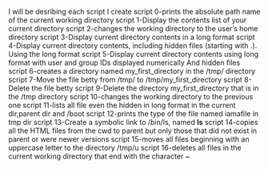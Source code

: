 I will be desribing each script I create
script 0-prints the absolute path name of the current working directory
script 1-Display the contents list of your current directory
script 2-changes the working directory to the user’s home directory
script 3-Display current directory contents in a long format
script 4-Display current directory contents, including hidden files (starting with .). Using the long format
script 5-Display current directory contents using long format with user and group IDs displayed numerically And hidden files
script 6-creates a directory named my_first_directory in the /tmp/ directory
script 7-Move the file betty from /tmp/ to /tmp/my_first_directory
script 8-Delete the file betty
script 9-Delete the directory my_first_directory that is in the /tmp directory
script 10-changes the working directory to the previous one
script 11-lists all file even the hidden in long format in the current dir,parent dir and /boot
script 12-prints the type of the file named iamafile in tmp dir
script 13-Create a symbolic link to /bin/ls, named __ls__
script 14-copies all the HTML files from the cwd to parent but only those that did not exist in parent or were newer versions
script 15-moves all files beginning with an uppercase letter to the directory /tmp/u
script 16-deletes all files in the current working directory that end with the character ~

